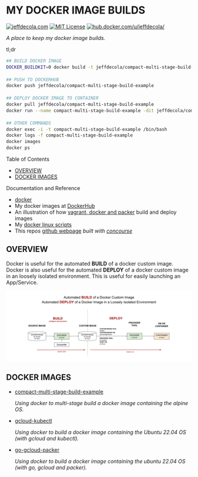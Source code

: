 # MY DOCKER IMAGE BUILDS

[![jeffdecola.com](https://img.shields.io/badge/website-jeffdecola.com-blue)](https://jeffdecola.com)
[![MIT License](https://img.shields.io/:license-mit-blue.svg)](https://jeffdecola.mit-license.org)
[![hub.docker.com/u/jeffdecola/](https://img.shields.io/badge/website-dockerhub-blue)](https://hub.docker.com/u/jeffdecola/)

_A place to keep my docker image builds._

tl;dr

```bash
## BUILD DOCKER IMAGE
DOCKER_BUILDKIT=0 docker build -t jeffdecola/compact-multi-stage-build-example .

## PUSH TO DOCKERHUB
docker push jeffdecola/compact-multi-stage-build-example

## DEPLOY DOCKER IMAGE TO CONTAINER
docker pull jeffdecola/compact-multi-stage-build-example
docker run --name compact-multi-stage-build-example -dit jeffdecola/compact-multi-stage-build-example

## OTHER COMMANDS
docker exec -i -t compact-multi-stage-build-example /bin/bash
docker logs -f compact-multi-stage-build-example
docker images
docker ps
```

Table of Contents

* [OVERVIEW](https://github.com/JeffDeCola/my-docker-image-builds#overview)
* [DOCKER IMAGES](https://github.com/JeffDeCola/my-docker-image-builds#docker-images)

Documentation and Reference

* [docker](https://github.com/JeffDeCola/my-cheat-sheets/tree/master/software/operations/orchestration/builds-deployment-containers/docker-cheat-sheet)
* My docker images at
  [DockerHub](https://hub.docker.com/u/jeffdecola/)
* An illustration of how
  [vagrant, docker and packer](https://github.com/JeffDeCola/my-cheat-sheets/tree/master/software/operations/orchestration/builds-deployment-containers/packer-cheat-sheet#vagrant-docker-and-packer)
  build and deploy images
* My
  [docker linux scripts](https://github.com/JeffDeCola/my-linux-shell-scripts/tree/master?tab=readme-ov-file#docker)
* This repos
  [github webpage](https://jeffdecola.github.io/my-docker-image-builds/)
  _built with
  [concourse](https://github.com/JeffDeCola/my-docker-image-builds/blob/master/ci-README.md)_

## OVERVIEW

Docker is useful for the automated **BUILD** of a docker custom image.
Docker is also useful for the automated **DEPLOY** of a docker custom image
in an loosely isolated environment. This is useful for easily launching
an App/Service.

![IMAGE - docker-overview - IMAGE](docs/pics/docker-overview.svg)

## DOCKER IMAGES

* [compact-multi-stage-build-example](https://github.com/JeffDeCola/my-docker-image-builds/blob/master/images/compact-multi-stage-build-example)

  _Using docker to multi-stage build a docker image
  containing the alpine OS._

* [gcloud-kubectl](https://github.com/JeffDeCola/my-docker-image-builds/blob/master/images/gcloud-kubectl)

  _Using docker to build a docker image
  containing the Ubuntu 22.04 OS
  (with gcloud and kubectl)._

* [go-gcloud-packer](https://github.com/JeffDeCola/my-docker-image-builds/blob/master/images/go-gcloud-packer)

  _Using docker to build a docker image
  containing the ubuntu 22.04 OS
  (with go, gcloud and packer)._
